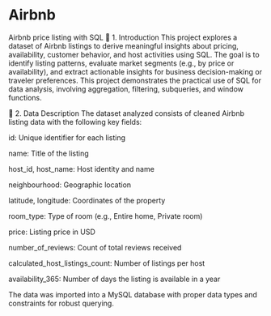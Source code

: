 # Airbnb
Airbnb price listing with SQL
🔹 1. Introduction
This project explores a dataset of Airbnb listings to derive meaningful insights about pricing, availability, customer behavior, and host activities using SQL. The goal is to identify listing patterns, evaluate market segments (e.g., by price or availability), and extract actionable insights for business decision-making or traveler preferences. This project demonstrates the practical use of SQL for data analysis, involving aggregation, filtering, subqueries, and window functions.

🔹 2. Data Description
The dataset analyzed consists of cleaned Airbnb listing data with the following key fields:

id: Unique identifier for each listing

name: Title of the listing

host_id, host_name: Host identity and name

neighbourhood: Geographic location

latitude, longitude: Coordinates of the property

room_type: Type of room (e.g., Entire home, Private room)

price: Listing price in USD

number_of_reviews: Count of total reviews received

calculated_host_listings_count: Number of listings per host

availability_365: Number of days the listing is available in a year

The data was imported into a MySQL database with proper data types and constraints for robust querying.
